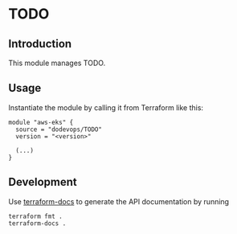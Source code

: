 # TODO

## Introduction

This module manages TODO.

## Usage

Instantiate the module by calling it from Terraform like this:

```hcl
module "aws-eks" {
  source = "dodevops/TODO"
  version = "<version>"
  
  (...)
}
```

<!-- BEGIN_TF_DOCS -->
<!-- END_TF_DOCS -->

## Development

Use [terraform-docs](https://terraform-docs.io/) to generate the API documentation by running

    terraform fmt .
    terraform-docs .
